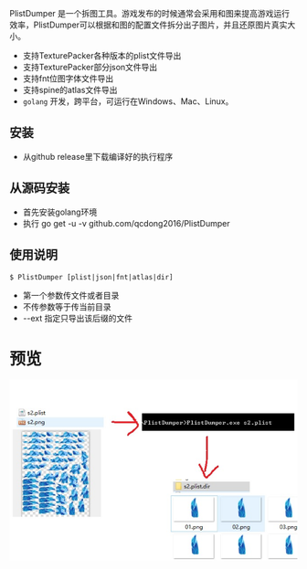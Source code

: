 
PlistDumper 是一个拆图工具。游戏发布的时候通常会采用和图来提高游戏运行效率，PlistDumper可以根据和图的配置文件拆分出子图片，并且还原图片真实大小。

* 支持TexturePacker各种版本的plist文件导出
* 支持TexturePacker部分json文件导出
* 支持fnt位图字体文件导出
* 支持spine的atlas文件导出
* `golang` 开发，跨平台，可运行在Windows、Mac、Linux。

## 安装
* 从github release里下载编译好的执行程序

## 从源码安装
* 首先安装golang环境
* 执行 go get -u -v github.com/qcdong2016/PlistDumper

## 使用说明
```
$ PlistDumper [plist|json|fnt|atlas|dir]
```
* 第一个参数传文件或者目录
* 不传参数等于传当前目录
* --ext 指定只导出该后缀的文件

# 预览

![preview](./preview.jpg)

